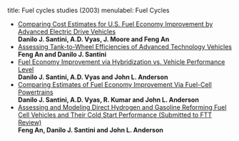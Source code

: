 title: Fuel cycles studies (2003)
menulabel: Fuel Cycles

- [Comparing Cost Estimates for U.S. Fuel Economy Improvement by Advanced Electric Drive Vehicles](https://db.tt/1s8pGUV2)<br/>
  **Danilo J. Santini, A.D. Vyas, J. Moore and Feng An**
- [Assessing Tank-to-Wheel Efficiencies of Advanced Technology Vehicles](https://db.tt/tO6FCCYO)<br/>
  **Feng An and Danilo J. Santini**
- [Fuel Economy Improvement via Hybridization vs. Vehicle Performance Level](https://db.tt/UGL0DguE)<br/>
  **Danilo J. Santini, A.D. Vyas and John L. Anderson**
- [Comparing Estimates of Fuel Economy Improvement Via Fuel-Cell Powertrains](https://db.tt/vWxY8ROQ)<br/>
  **Danilo J. Santini, A.D. Vyas, R. Kumar and John L. Anderson**
- [Assessing and Modeling Direct Hydrogen and Gasoline Reforming Fuel Cell Vehicles and Their Cold Start Performance (Submitted to FTT Review)](https://db.tt/QffI7vgC)<br/>
  **Feng An, Danilo J. Santini and John L. Anderson**
